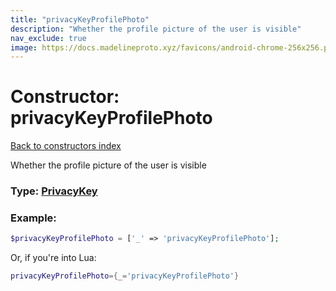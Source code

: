 ```yaml
---
title: "privacyKeyProfilePhoto"
description: "Whether the profile picture of the user is visible"
nav_exclude: true
image: https://docs.madelineproto.xyz/favicons/android-chrome-256x256.png
---
```

# Constructor: privacyKeyProfilePhoto  
[Back to constructors index](index.md)



Whether the profile picture of the user is visible




### Type: [PrivacyKey](../types/PrivacyKey.md)


### Example:

```php
$privacyKeyProfilePhoto = ['_' => 'privacyKeyProfilePhoto'];
```  


Or, if you're into Lua:

```lua
privacyKeyProfilePhoto={_='privacyKeyProfilePhoto'}

```


